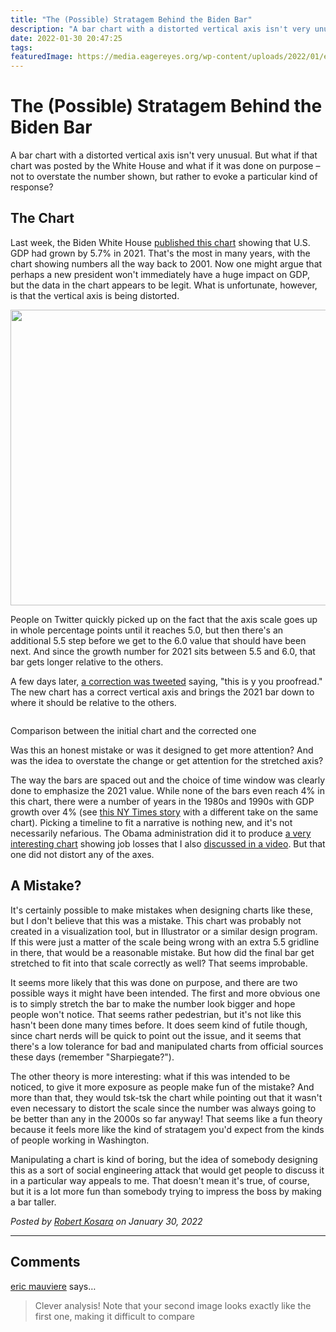 ```yaml
---
title: "The (Possible) Stratagem Behind the Biden Bar"
description: "A bar chart with a distorted vertical axis isn't very unusual. But what if that chart was posted by the White House and what if it was done on purpose – not to overstate the number shown, but rather to evoke a particular kind of response?"
date: 2022-01-30 20:47:25
tags: 
featuredImage: https://media.eagereyes.org/wp-content/uploads/2022/01/economic-growth-1.jpeg
---
```


# The (Possible) Stratagem Behind the Biden Bar

A bar chart with a distorted vertical axis isn't very unusual. But what if that chart was posted by the White House and what if it was done on purpose – not to overstate the number shown, but rather to evoke a particular kind of response?

## The Chart

Last week, the Biden White House <a href="https://twitter.com/WhiteHouse/status/1486709480351952901">published this chart</a> showing that U.S. GDP had grown by 5.7% in 2021. That's the most in many years, with the chart showing numbers all the way back to 2001. Now one might argue that perhaps a new president won't immediately have a huge impact on GDP, but the data in the chart appears to be legit. What is unfortunate, however, is that the vertical axis is being distorted.

<p align="center"><img src="https://media.eagereyes.org/wp-content/uploads/2022/01/economic-growth-1.jpeg" alt="" class="wp-image-98192" width="840" height="473"/></p>

People on Twitter quickly picked up on the fact that the axis scale goes up in whole percentage points until it reaches 5.0, but then there's an additional 5.5 step before we get to the 6.0 value that should have been next. And since the growth number for 2021 sits between 5.5 and 6.0, that bar gets longer relative to the others.

A few days later, <a href="https://twitter.com/WhiteHouse/status/1486838940707524617">a correction was tweeted</a> saying, "this is y you proofread." The new chart has a correct vertical axis and brings the 2021 bar down to where it should be relative to the others.

<p align="center"><img src="https://media.eagereyes.org/wp-content/uploads/2022/01/economic-growth-comparison-2.gif" alt="" class="wp-image-98195"/><figcaption>Comparison between the initial chart and the corrected one</figcaption></p>

Was this an honest mistake or was it designed to get more attention? And was the idea to overstate the change or get attention for the stretched axis?

The way the bars are spaced out and the choice of time window was clearly done to emphasize the 2021 value. While none of the bars even reach 4% in this chart, there were a number of years in the 1980s and 1990s with GDP growth over 4% (see <a href="https://www.nytimes.com/2022/01/27/business/us-gdp-4q-2021.html">this NY Times story</a> with a different take on the same chart). Picking a timeline to fit a narrative is nothing new, and it's not necessarily nefarious. The Obama administration did it to produce <a href="/blog/2012/bikini-chart" data-type="post" data-id="1662">a very interesting chart</a> showing job losses that I also <a href="/blog/2021/new-video-chart-appreciation-iraqs-bloody-toll-by-simon-scarr" data-type="post" data-id="97374">discussed in a video</a>. But that one did not distort any of the axes.

## A Mistake?

It's certainly possible to make mistakes when designing charts like these, but I don't believe that this was a mistake. This chart was probably not created in a visualization tool, but in Illustrator or a similar design program. If this were just a matter of the scale being wrong with an extra 5.5 gridline in there, that would be a reasonable mistake. But how did the final bar get stretched to fit into that scale correctly as well? That seems improbable.

It seems more likely that this was done on purpose, and there are two possible ways it might have been intended. The first and more obvious one is to simply stretch the bar to make the number look bigger and hope people won't notice. That seems rather pedestrian, but it's not like this hasn't been done many times before. It does seem kind of futile though, since chart nerds will be quick to point out the issue, and it seems that there's a low tolerance for bad and manipulated charts from official sources these days (remember "Sharpiegate?").

The other theory is more interesting: what if this was intended to be noticed, to give it more exposure as people make fun of the mistake? And more than that, they would tsk-tsk the chart while pointing out that it wasn't even necessary to distort the scale since the number was always going to be better than any in the 2000s so far anyway! That seems like a fun theory because it feels more like the kind of stratagem you'd expect from the kinds of people working in Washington.

Manipulating a chart is kind of boring, but the idea of somebody designing this as a sort of social engineering attack that would get people to discuss it in a particular way appeals to me. That doesn't mean it's true, of course, but it is a lot more fun than somebody trying to impress the boss by making a bar taller.


_Posted by <a href="/about">Robert Kosara</a> on January 30, 2022_


<aside class="comments">

---
## Comments

<a href="https://www.icem7.fr" rel="nofollow noopener" target="_blank">eric mauviere</a> says…
>	Clever analysis! Note that your second image looks exactly like the first one, making it difficult to compare

</aside>

